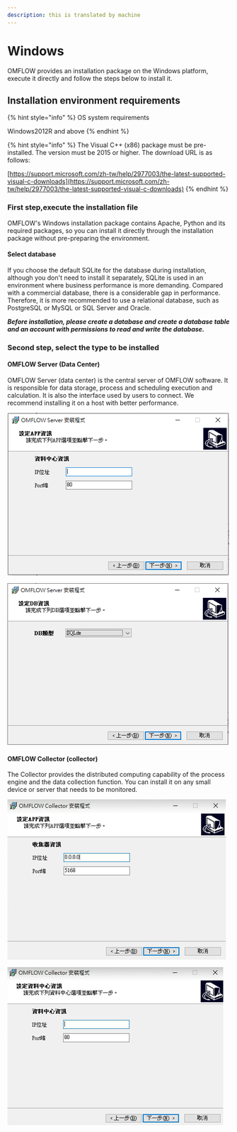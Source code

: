 ```yaml
---
description: this is translated by machine
---
```


# Windows

OMFLOW provides an installation package on the Windows platform, execute it directly and follow the steps below to install it.

## Installation environment requirements

{% hint style="info" %}
OS system requirements

Windows2012R and above
{% endhint %}

{% hint style="info" %}
The Visual C++ \(x86\) package must be pre-installed. The version must be 2015 or higher. The download URL is as follows:

[https://support.microsoft.com/zh-tw/help/2977003/the-latest-supported-visual-c-downloads](https://support.microsoft.com/zh-tw/help/2977003/the-latest-supported-visual-c-downloads)
{% endhint %}

### First step,execute the installation file

OMFLOW's Windows installation package contains Apache, Python and its required packages, so you can install it directly through the installation package without pre-preparing the environment.

####  Select database

If you choose the default SQLite for the database during installation, although you don't need to install it separately, SQLite is used in an environment where business performance is more demanding. Compared with a commercial database, there is a considerable gap in performance. Therefore, it is more recommended to use a relational database, such as PostgreSQL or MySQL or SQL Server and Oracle.

_**Before installation, please create a database and create a database table and an account with permissions to read and write the database.**_



### Second step, select the type to be installed

#### OMFLOW Server \(Data Center\)

OMFLOW Server \(data center\) is the central server of OMFLOW software. It is responsible for data storage, process and scheduling execution and calculation. It is also the interface used by users to connect. We recommend installing it on a host with better performance.

![](../.gitbook/assets/image%20%2875%29.png)

![](../.gitbook/assets/image%20%2866%29.png)

#### OMFLOW Collector \(collector\)

The Collector provides the distributed computing capability of the process engine and the data collection function. You can install it on any small device or server that needs to be monitored.

![Set the IP and Port to be monitored by the collector](../.gitbook/assets/tu-pian-%20%2847%29.png)

![Set the IP and Port of the data center, and report to the data center during installation](../.gitbook/assets/tu-pian-%20%2824%29.png)



